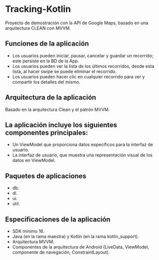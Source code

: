 # Tracking-Kotlin

Proyecto de demostración con la API de Google Maps, basado en una arquitectura CLEAN con MVVM.

## Funciones de la aplicación

- Los usuarios pueden iniciar, pausar, cancelar y guardar un recorrido; este persiste en la BD de la App.
- Los usuarios pueden ver la lista de los últimos recorridos, desde esta lista, al hacer swipe se puede eliminar el recorrido.
- Los usuarios pueden hacer clic en cualquier recorrido para ver y compartir los detalles del mismo.

## Arquitectura de la aplicación
Basado en la arquitectura Clean y el patrón MVVM.

## La aplicación incluye los siguientes componentes principales:
- Un ViewModel que proporciona datos específicos para la interfaz de usuario.
- La interfaz de usuario, que muestra una representación visual de los datos en ViewModel.

## Paquetes de aplicaciones
- db.
- di.
- ui.
- util.

## Especificaciones de la aplicación
- SDK mínimo 16.
- Java (en la rama maestra) y Kotlin (en la rama kotlin_support).
- Arquitectura MVVM.
- Componentes de la arquitectura de Android (LiveData, ViewModel, componente de navegación, ConstraintLayout).